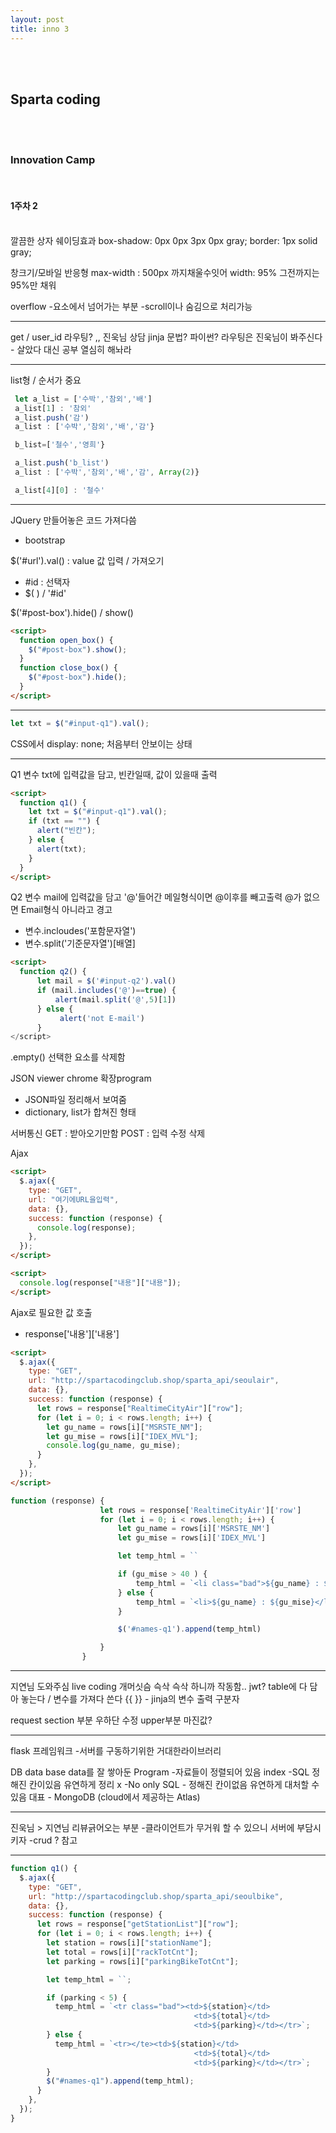 ```yaml
---
layout: post
title: inno 3
---
```


<br><br>

## Sparta coding

<br><br>

### Innovation Camp

<br>

#### 1주차 2

<br>
깔끔한 상자 쉐이딩효과
 box-shadow: 0px 0px 3px 0px gray;
 border: 1px solid gray;

창크기/모바일 반응형
max-width : 500px 까지채울수잇어
width: 95% 그전까지는 95%만 채워

overflow -요소에서 넘어가는 부분
-scroll이나 숨김으로 처리가능

---

get / user_id
라우팅? ,, 진욱님 상담
jinja 문법? 파이썬?
라우팅은 진욱님이 봐주신다 - 살았다
대신 공부 열심히 해놔라

---

list형 / 순서가 중요

```Javascript
 let a_list = ['수박','참외','배']
 a_list[1] : '참외'
 a_list.push('감')
 a_list : ['수박','참외','배','감'}

 b_list=['철수','영희'}

 a_list.push('b_list')
 a_list : ['수박','참외','배','감', Array(2)}

 a_list[4][0] : '철수'
```

---

JQuery
만들어놓은 코드 가져다씀

- bootstrap

$('#url').val() : value 값 입력 / 가져오기

- #id : 선택자
- $( ) / '#id'

$('#post-box').hide() / show()

```html
<script>
  function open_box() {
    $("#post-box").show();
  }
  function close_box() {
    $("#post-box").hide();
  }
</script>
```

---

```javascript
let txt = $("#input-q1").val();
```

CSS에서
display: none;
처음부터 안보이는 상태

---

Q1
변수 txt에 입력값을 담고,
빈칸일때, 값이 있을때 출력

```html
<script>
  function q1() {
    let txt = $("#input-q1").val();
    if (txt == "") {
      alert("빈칸");
    } else {
      alert(txt);
    }
  }
</script>
```

Q2
변수 mail에 입력값을 담고
'@'들어간 메일형식이면 @이후를 빼고출력
@가 없으면 Email형식 아니라고 경고

- 변수.incloudes('포함문자열')
- 변수.split('기준문자열')[배열]

```html
<script>
  function q2() {
      let mail = $('#input-q2').val()
      if (mail.includes('@')==true) {
          alert(mail.split('@',5)[1])
      } else {
           alert('not E-mail')
      }
</script>
```

.empty() 선택한 요소를 삭제함

JSON viewer chrome 확장program

- JSON파일 정리해서 보여줌
- dictionary, list가 합쳐진 형태

서버통신
GET : 받아오기만함
POST : 입력 수정 삭제

Ajax

```html
<script>
  $.ajax({
    type: "GET",
    url: "여기에URL을입력",
    data: {},
    success: function (response) {
      console.log(response);
    },
  });
</script>
```

```html
<script>
  console.log(response["내용"]["내용"]);
</script>
```

Ajax로 필요한 값 호출

- response['내용']['내용']

```html
<script>
  $.ajax({
    type: "GET",
    url: "http://spartacodingclub.shop/sparta_api/seoulair",
    data: {},
    success: function (response) {
      let rows = response["RealtimeCityAir"]["row"];
      for (let i = 0; i < rows.length; i++) {
        let gu_name = rows[i]["MSRSTE_NM"];
        let gu_mise = rows[i]["IDEX_MVL"];
        console.log(gu_name, gu_mise);
      }
    },
  });
</script>
```

```javascript
function (response) {
                    let rows = response['RealtimeCityAir']['row']
                    for (let i = 0; i < rows.length; i++) {
                        let gu_name = rows[i]['MSRSTE_NM']
                        let gu_mise = rows[i]['IDEX_MVL']

                        let temp_html = ``

                        if (gu_mise > 40 ) {
                            temp_html = `<li class="bad">${gu_name} : ${gu_mise}</li>`
                        } else {
                            temp_html = `<li>${gu_name} : ${gu_mise}</li>`
                        }

                        $('#names-q1').append(temp_html)

                    }
                }
```

---

지연님 도와주심 live coding
개머싯슴 슥삭 슥삭 하니까 작동함..
jwt?
table에 다 담아 놓는다 / 변수를 가져다 쓴다
{{ }} - jinja의 변수 출력 구분자

request
section 부분 우하단 수정
upper부분 마진값?

---

flask 프레임워크 -서버를 구동하기위한 거대한라이브러리

DB data base data를 잘 쌓아둔 Program -자료들이 정렬되어 있음 index
-SQL 정해진 칸이있음
유연하게 정리 x
-No only SQL - 정해진 칸이없음
유연하게 대처할 수 있음
대표 - MongoDB (cloud에서 제공하는 Atlas)

---

진욱님 > 지연님
리뷰긁어오는 부분 -클라이언트가 무거워 할 수 있으니
서버에 부담시키자
-crud ? 참고

---

```javascript
function q1() {
  $.ajax({
    type: "GET",
    url: "http://spartacodingclub.shop/sparta_api/seoulbike",
    data: {},
    success: function (response) {
      let rows = response["getStationList"]["row"];
      for (let i = 0; i < rows.length; i++) {
        let station = rows[i]["stationName"];
        let total = rows[i]["rackTotCnt"];
        let parking = rows[i]["parkingBikeTotCnt"];

        let temp_html = ``;

        if (parking < 5) {
          temp_html = `<tr class="bad"><td>${station}</td>
                                         <td>${total}</td>
                                         <td>${parking}</td></tr>`;
        } else {
          temp_html = `<tr></te><td>${station}</td>
                                         <td>${total}</td>
                                         <td>${parking}</td></tr>`;
        }
        $("#names-q1").append(temp_html);
      }
    },
  });
}
```
